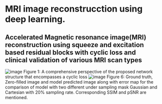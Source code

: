 # MRI image reconstrucction using deep learning.
## Accelerated Magnetic resonance image(MRI) reconstruction using squeeze and excitation based residual blocks with cyclic loss and clinical validation of various MRI scan types
![image](https://github.com/user-attachments/assets/daa62e01-f715-487a-b75b-741049d84141)
Figure 1: A comprehensive perspective of the proposed network structure that encompasses a cyclic loss
![image](https://github.com/user-attachments/assets/68ecb123-c316-459b-abc2-3c0bf5884e6e)
Figure 6: Ground truth, Zero-filled image and model predicted image along with error map for the comparison of model with two different under sampling mask Gaussian and Cartesian with 20% sampling rate. Corresponding SSIM and pSNR are mentioned.

